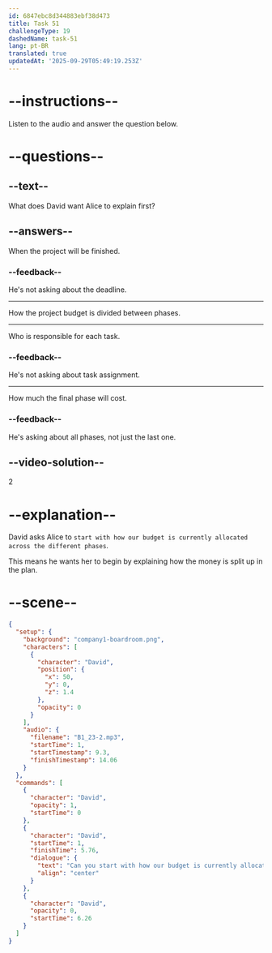 ```yaml
---
id: 6847ebc8d344883ebf38d473
title: Task 51
challengeType: 19
dashedName: task-51
lang: pt-BR
translated: true
updatedAt: '2025-09-29T05:49:19.253Z'
---
```


<!-- (audio) David: Can you start with how our budget is currently allocated across the different phases? -->

# --instructions--

Listen to the audio and answer the question below.

# --questions--

## --text--

What does David want Alice to explain first?

## --answers--

When the project will be finished.

### --feedback--

He's not asking about the deadline.

---

How the project budget is divided between phases.

---

Who is responsible for each task.

### --feedback--

He's not asking about task assignment.

---

How much the final phase will cost.

### --feedback--

He's asking about all phases, not just the last one.

## --video-solution--

2

# --explanation--

David asks Alice to `start with how our budget is currently allocated across the different phases`.

This means he wants her to begin by explaining how the money is split up in the plan.

# --scene--

```json
{
  "setup": {
    "background": "company1-boardroom.png",
    "characters": [
      {
        "character": "David",
        "position": {
          "x": 50,
          "y": 0,
          "z": 1.4
        },
        "opacity": 0
      }
    ],
    "audio": {
      "filename": "B1_23-2.mp3",
      "startTime": 1,
      "startTimestamp": 9.3,
      "finishTimestamp": 14.06
    }
  },
  "commands": [
    {
      "character": "David",
      "opacity": 1,
      "startTime": 0
    },
    {
      "character": "David",
      "startTime": 1,
      "finishTime": 5.76,
      "dialogue": {
        "text": "Can you start with how our budget is currently allocated across the different phases?",
        "align": "center"
      }
    },
    {
      "character": "David",
      "opacity": 0,
      "startTime": 6.26
    }
  ]
}
```
